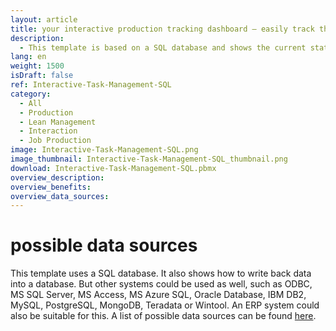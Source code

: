 ```yaml
---
layout: article
title: your interactive production tracking dashboard – easily track the progress of manufacturing processes
description: 
  - This template is based on a SQL database and shows the current status of a machine in real time. This allows employees to track their progress in the production process and has the possibility to mark completed work steps as finished using a touch screen. When the touch screen is operated, the template writes back to the SQL database via a script and thus reports the completion of a work step. Download the template as an easy monitoring tool of your processes and a handy real-time overview over your progress!
lang: en
weight: 1500
isDraft: false
ref: Interactive-Task-Management-SQL
category:
  - All
  - Production
  - Lean Management
  - Interaction
  - Job Production
image: Interactive-Task-Management-SQL.png
image_thumbnail: Interactive-Task-Management-SQL_thumbnail.png
download: Interactive-Task-Management-SQL.pbmx
overview_description:
overview_benefits:
overview_data_sources:
---
```


# possible data sources

This template uses a SQL database. It also shows how to write back data into a database. But other systems could be used as well, such as ODBC, MS SQL Server, MS Access, MS Azure SQL, Oracle Database, IBM DB2, MySQL, PostgreSQL, MongoDB, Teradata or Wintool. An ERP system could also be suitable for this. A list of possible data sources can be found [here](https://peakboard.com/en/interfaces/).
